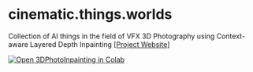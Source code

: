 # cinematic.things.worlds
Collection of AI things in the field of VFX
3D Photography using Context-aware Layered Depth Inpainting
[[Project Website](https://shihmengli.github.io/3D-Photo-Inpainting/)]

[![Open 3DPhotoInpainting in Colab](https://colab.research.google.com/assets/colab-badge.svg)](https://colab.research.google.com/github/ehsanrs2/cinematic.things.worlds/blob/main/3D_Photo_Inpainting.ipynb)
